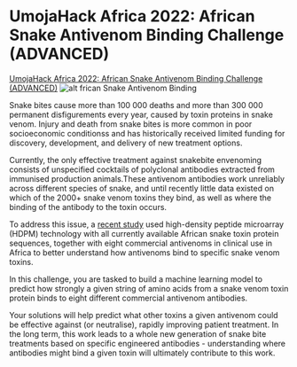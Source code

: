 
# UmojaHack Africa 2022: African Snake Antivenom Binding Challenge (ADVANCED)

[UmojaHack Africa 2022: African Snake Antivenom Binding Challenge (ADVANCED)](https://zindi.africa/competitions/umojahack-africa-2022-advanced-challenge)
![alt frican Snake Antivenom Binding](https://avatars.mds.yandex.net/i?id=c563ebb5b0954f140cf8f726a44669d1-4396223-images-thumbs&n=13)

Snake bites cause more than 100 000 deaths and more than 300 000
permanent disfigurements every year, caused by toxin proteins in snake
venom. Injury and death from snake bites is more common in poor
socioeconomic conditionss and has historically received limited funding
for discovery, development, and delivery of new treatment options.

Currently,
 the only effective treatment against snakebite envenoming consists of
unspecified cocktails of polyclonal antibodies extracted from immunised
production animals.These antivenom antibodies work unreliably across
different species of snake, and until recently little data existed on
which of the 2000+ snake venom toxins they bind, as well as where the
binding of the antibody to the toxin occurs.

To address this issue, a [recent study](https://journals.plos.org/plosntds/article?id=10.1371/journal.pntd.0008366)
 used high-density peptide microarray (HDPM) technology with all
currently available African snake toxin protein sequences, together with
 eight commercial antivenoms in clinical use in Africa to better
understand how antivenoms bind to specific snake venom toxins.

In
this challenge, you are tasked to build a machine learning model to
predict how strongly a given string of amino acids from a snake venom
toxin protein binds to eight different commercial antivenom antibodies.

Your
 solutions will help predict what other toxins a given antivenom could
be effective against (or neutralise), rapidly improving patient
treatment. In the long term, this work leads to a whole new generation
of snake bite treatments based on specific engineered antibodies -
understanding where antibodies might bind a given toxin will ultimately
contribute to this work.
